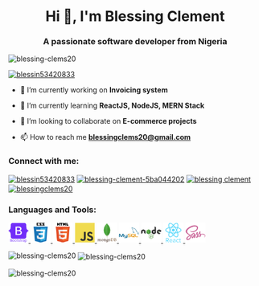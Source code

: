 <h1 align="center">Hi 👋, I'm Blessing Clement</h1>
<h3 align="center">A passionate software developer from Nigeria</h3>

<p align="left"> <img src="https://komarev.com/ghpvc/?username=blessing-clems20&label=Profile%20views&color=0e75b6&style=flat" alt="blessing-clems20" /> </p>



<p align="left"> <a href="https://twitter.com/blessin53420833" target="blank"><img src="https://img.shields.io/twitter/follow/blessin53420833?logo=twitter&style=for-the-badge" alt="blessin53420833" /></a> </p>

- 🔭 I’m currently working on **Invoicing system**

- 🌱 I’m currently learning **ReactJS, NodeJS, MERN Stack**

- 👯 I’m looking to collaborate on **E-commerce projects**

- 📫 How to reach me **blessingclems20@gmail.com**

<h3 align="left">Connect with me:</h3>
<p align="left">
<a href="https://twitter.com/blessin53420833" target="blank"><img align="center" src="https://raw.githubusercontent.com/rahuldkjain/github-profile-readme-generator/master/src/images/icons/Social/twitter.svg" alt="blessin53420833" height="30" width="40" /></a>
<a href="https://linkedin.com/in/blessing-clement-5ba044202" target="blank"><img align="center" src="https://raw.githubusercontent.com/rahuldkjain/github-profile-readme-generator/master/src/images/icons/Social/linked-in-alt.svg" alt="blessing-clement-5ba044202" height="30" width="40" /></a>
<a href="https://fb.com/blessing clement" target="blank"><img align="center" src="https://raw.githubusercontent.com/rahuldkjain/github-profile-readme-generator/master/src/images/icons/Social/facebook.svg" alt="blessing clement" height="30" width="40" /></a>
<a href="https://instagram.com/blessingclems20" target="blank"><img align="center" src="https://raw.githubusercontent.com/rahuldkjain/github-profile-readme-generator/master/src/images/icons/Social/instagram.svg" alt="blessingclems20" height="30" width="40" /></a>
</p>

<h3 align="left">Languages and Tools:</h3>
<p align="left"> <a href="https://getbootstrap.com" target="_blank" rel="noreferrer"> <img src="https://raw.githubusercontent.com/devicons/devicon/master/icons/bootstrap/bootstrap-plain-wordmark.svg" alt="bootstrap" width="40" height="40"/> </a> <a href="https://www.w3schools.com/css/" target="_blank" rel="noreferrer"> <img src="https://raw.githubusercontent.com/devicons/devicon/master/icons/css3/css3-original-wordmark.svg" alt="css3" width="40" height="40"/> </a> <a href="https://www.w3.org/html/" target="_blank" rel="noreferrer"> <img src="https://raw.githubusercontent.com/devicons/devicon/master/icons/html5/html5-original-wordmark.svg" alt="html5" width="40" height="40"/> </a> <a href="https://developer.mozilla.org/en-US/docs/Web/JavaScript" target="_blank" rel="noreferrer"> <img src="https://raw.githubusercontent.com/devicons/devicon/master/icons/javascript/javascript-original.svg" alt="javascript" width="40" height="40"/> </a> <a href="https://www.mongodb.com/" target="_blank" rel="noreferrer"> <img src="https://raw.githubusercontent.com/devicons/devicon/master/icons/mongodb/mongodb-original-wordmark.svg" alt="mongodb" width="40" height="40"/> </a> <a href="https://www.mysql.com/" target="_blank" rel="noreferrer"> <img src="https://raw.githubusercontent.com/devicons/devicon/master/icons/mysql/mysql-original-wordmark.svg" alt="mysql" width="40" height="40"/> </a> <a href="https://nodejs.org" target="_blank" rel="noreferrer"> <img src="https://raw.githubusercontent.com/devicons/devicon/master/icons/nodejs/nodejs-original-wordmark.svg" alt="nodejs" width="40" height="40"/> </a> <a href="https://reactjs.org/" target="_blank" rel="noreferrer"> <img src="https://raw.githubusercontent.com/devicons/devicon/master/icons/react/react-original-wordmark.svg" alt="react" width="40" height="40"/> </a> <a href="https://sass-lang.com" target="_blank" rel="noreferrer"> <img src="https://raw.githubusercontent.com/devicons/devicon/master/icons/sass/sass-original.svg" alt="sass" width="40" height="40"/> </a> </p>

<p><img align="left" src="https://github-readme-stats.vercel.app/api/top-langs?username=blessing-clems20&show_icons=true&locale=en&layout=compact" alt="blessing-clems20" /></p>

<p>&nbsp;<img align="center" src="https://github-readme-stats.vercel.app/api?username=blessing-clems20&show_icons=true&locale=en" alt="blessing-clems20" /></p>

<p><img align="center" src="https://github-readme-streak-stats.herokuapp.com/?user=blessing-clems20&" alt="blessing-clems20" /></p>
